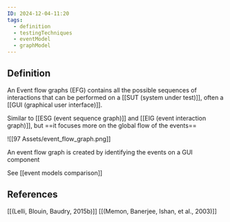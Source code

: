 ```yaml
---
ID: 2024-12-04-11:20
tags:
  - definition
  - testingTechniques
  - eventModel
  - graphModel
---
```

## Definition

An Event flow graphs (EFG) contains all the possible sequences of interactions that can be performed on a [[SUT (system under test)]], often a  [[GUI (graphical user interface)]]. 

Similar to [[ESG (event sequence graph)]] and [[EIG (event interaction graph)]], but ==it focuses more on the global flow of the events==

![[97 Assets/event_flow_graph.png]]

An event flow graph is created by identifying the events on a GUI component

See [[event models comparison]]

## References
[[(Lelli, Blouin, Baudry, 2015b)]]
[[(Memon, Banerjee, Ishan, et al., 2003)]]